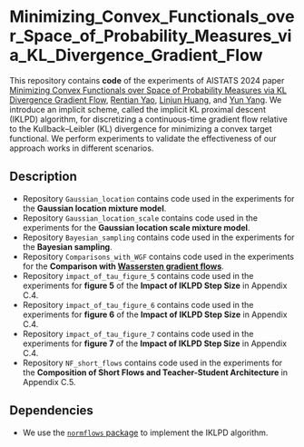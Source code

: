# Minimizing_Convex_Functionals_over_Space_of_Probability_Measures_via_KL_Divergence_Gradient_Flow

This repository contains **code** of the experiments of AISTATS 2024 paper [Minimizing Convex Functionals over Space of Probability Measures via KL Divergence Gradient Flow](https://arxiv.org/abs/2311.00894), [Rentian Yao](https://sites.google.com/view/rentianyao), [Linjun Huang](https://linjun-site.netlify.app/), and [Yun Yang](https://sites.google.com/site/yunyangstat/). We introduce an implicit scheme, called the implicit KL proximal descent (IKLPD) algorithm, for discretizing a continuous-time gradient flow relative to the Kullback–Leibler (KL) divergence for minimizing a convex target functional. We perform experiments to validate the effectiveness of our approach works in different scenarios.

## Description

* Repository `Gaussian_location` contains code used in the experiments for the **Gaussian location mixture model**.
* Repository `Gaussian_location_scale` contains code used in the experiments for the **Gaussian location scale mixture model**.
* Repository `Bayesian_sampling` contains code used in the experiments for the **Bayesian sampling**.
* Repository `Comparisons_with_WGF` contains code used in the experiments for the **Comparison with [Wassersten gradient flows](https://github.com/PetrMokrov/Large-Scale-Wasserstein-Gradient-Flows)**.
* Repository `impact_of_tau_figure_5` contains code used in the experiments for **figure 5** of the **Impact of IKLPD Step Size** in Appendix C.4.
* Repository `impact_of_tau_figure_6` contains code used in the experiments for **figure 6** of the **Impact of IKLPD Step Size** in Appendix C.4.
* Repository `impact_of_tau_figure_7` contains code used in the experiments for **figure 7** of the **Impact of IKLPD Step Size** in Appendix C.4.
* Repository `NF_short_flows` contains code used in the experiments for the **Composition of Short Flows and Teacher-Student Architecture** in Appendix C.5.


## Dependencies

* We use the [`normflows` package](https://github.com/VincentStimper/normalizing-flows/tree/master) to implement the IKLPD algorithm.
